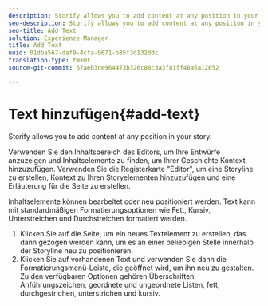 ```yaml
---
description: Storify allows you to add content at any position in your story.
seo-description: Storify allows you to add content at any position in your story.
seo-title: Add Text
solution: Experience Manager
title: Add Text
uuid: 01dba567-daf9-4cfa-9671-b85f3d132ddc
translation-type: tm+mt
source-git-commit: 67aeb3de964473b326c88c3a3f81ff48a6a12652

---
```



# Text hinzufügen{#add-text}

Storify allows you to add content at any position in your story.

Verwenden Sie den Inhaltsbereich des Editors, um Ihre Entwürfe anzuzeigen und Inhaltselemente zu finden, um Ihrer Geschichte Kontext hinzuzufügen. Verwenden Sie die Registerkarte "Editor", um eine Storyline zu erstellen, Kontext zu Ihren Storyelementen hinzuzufügen und eine Erläuterung für die Seite zu erstellen.

Inhaltselemente können bearbeitet oder neu positioniert werden. Text kann mit standardmäßigen Formatierungsoptionen wie Fett, Kursiv, Unterstreichen und Durchstreichen formatiert werden.

1. Klicken Sie auf die Seite, um ein neues Textelement zu erstellen, das dann gezogen werden kann, um es an einer beliebigen Stelle innerhalb der Storyline neu zu positionieren.
1. Klicken Sie auf vorhandenen Text und verwenden Sie dann die Formatierungsmenü-Leiste, die geöffnet wird, um ihn neu zu gestalten. Zu den verfügbaren Optionen gehören Überschriften, Anführungszeichen, geordnete und ungeordnete Listen, fett, durchgestrichen, unterstrichen und kursiv.

